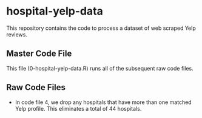 # hospital-yelp-data

This repository contains the code to process a dataset of web scraped Yelp reviews.

## Master Code File 
This file (0-hospital-yelp-data.R) runs all of the subsequent raw code files.

## Raw Code Files 

- In code file 4, we drop any hospitals that have more than one matched Yelp profile. This eliminates a total of 44 hospitals. 

